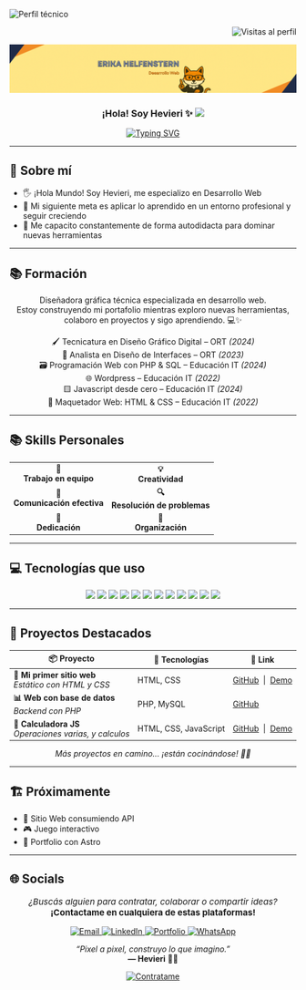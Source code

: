 ![Perfil técnico](https://img.shields.io/badge/Perfil-Desarrolladora%20Web-blueviolet?style=flat-square)



<div align="right">
  <img src="https://komarev.com/ghpvc/?username=hevieri&label=Visitas%20al%20perfil&color=blue&style=flat-square" alt="Visitas al perfil"/>
</div>


![Banner personalizado](https://raw.githubusercontent.com/hevieri/hevieri/main/hevieri-banner.png)

<h3 align="center">
  ¡Hola! Soy Hevieri ✨
  <img src="https://media.giphy.com/media/hvRJCLFzcasrR4ia7z/giphy.gif" width="28" />
</h3>

<p align="center">
  <a href="https://github.com/erikahelfenstern">
    <img
      src="https://readme-typing-svg.herokuapp.com?color=%23F5872E&center=true&vCenter=true&lines=Bienvenidos+a+mis+proyectos+Hevieri+Tools;Dise%C3%B1o+interfaces+claras+y+modulares;Frontend+visual+con+coraz%C3%B3n+did%C3%A1ctico;Code+%2B+Color+%2B+Experiencia+de+Usuario"
      alt="Typing SVG"
    />
  </a>
</p>




---

## 💫 Sobre mí

- 🖐️ ¡Hola Mundo! Soy Hevieri, me especializo en Desarrollo Web  
- 🧠 Mi siguiente meta es aplicar lo aprendido en un entorno profesional y seguir creciendo  
- 🧡 Me capacito constantemente de forma autodidacta para dominar nuevas herramientas

---

## 📚 Formación

<p align="center">
  Diseñadora gráfica técnica especializada en desarrollo web.<br/>
  Estoy construyendo mi portafolio mientras exploro nuevas herramientas, colaboro en proyectos y sigo aprendiendo. 💻✨
</p>

<div align="center">

<p>
🖌️ Tecnicatura en Diseño Gráfico Digital – ORT <em>(2024)</em><br/>
📱 Analista en Diseño de Interfaces – ORT <em>(2023)</em><br/>
🗃️ Programación Web con PHP & SQL – Educación IT <em>(2024)</em><br/>
🌐 Wordpress – Educación IT <em>(2022)</em><br/>
🟨 Javascript desde cero – Educación IT <em>(2024)</em><br/>
📄 Maquetador Web: HTML & CSS – Educación IT <em>(2022)</em>
</p>

</div>

---

## 📚 Skills Personales

<div align="center">

<table>
  <tr>
    <td align="center"><strong>🤝<br/>Trabajo en equipo</strong></td>
    <td align="center"><strong>💡<br/>Creatividad</strong></td>
  </tr>
  <tr>
    <td align="center"><strong>💬<br/>Comunicación efectiva</strong></td>
    <td align="center"><strong>🔍<br/>Resolución de problemas</strong></td>
  </tr>
  <tr>
    <td align="center"><strong>🔧<br/>Dedicación</strong></td>
    <td align="center"><strong>📅<br/>Organización</strong></td>
  </tr>
</table>

</div>

---

## 💻 Tecnologías que uso

<p align="center">
  <img src="https://cdn.jsdelivr.net/gh/devicons/devicon/icons/github/github-original.svg" width="40" />
  <img src="https://cdn.jsdelivr.net/gh/devicons/devicon/icons/git/git-original.svg" width="40" />
  <img src="https://cdn.jsdelivr.net/gh/devicons/devicon/icons/figma/figma-original.svg" width="40" />
  <img src="https://cdn.jsdelivr.net/gh/devicons/devicon/icons/wordpress/wordpress-original.svg" width="40" />
  <img src="https://cdn.jsdelivr.net/gh/devicons/devicon/icons/html5/html5-original.svg" width="40" />
  <img src="https://cdn.jsdelivr.net/gh/devicons/devicon/icons/css3/css3-original.svg" width="40" />
  <img src="https://cdn.jsdelivr.net/gh/devicons/devicon/icons/javascript/javascript-original.svg" width="40" />
  <img src="https://cdn.jsdelivr.net/gh/devicons/devicon/icons/jquery/jquery-original.svg" width="40" />
  <img src="https://cdn.jsdelivr.net/gh/devicons/devicon/icons/bootstrap/bootstrap-original.svg" width="40" />
  <img src="https://cdn.jsdelivr.net/gh/devicons/devicon/icons/php/php-original.svg" width="40" />
  <img src="https://cdn.jsdelivr.net/gh/devicons/devicon/icons/mysql/mysql-original.svg" width="40" />
  <img src="https://img.icons8.com/color/512/vite.png" width="40" />
</p>

---

## 🚀 Proyectos Destacados

<table align="center">
  <thead>
    <tr>
      <th>📦 Proyecto</th>
      <th>🔧 Tecnologías</th>
      <th>🔗 Link</th>
    </tr>
  </thead>
  <tbody>
    <tr>
      <td><strong>🎨 Mi primer sitio web</strong><br/><em>Estático con HTML y CSS</em></td>
      <td>HTML, CSS</td>
      <td><a href="https://github.com/hevieri/SitioWebMorningstar">GitHub</a>
        &nbsp;|&nbsp;
        <a href="https://hevieri.github.io/SitioWebMorningstar">Demo</a>
      </td>
    </tr>
    <tr>
      <td><strong>📊 Web con base de datos</strong><br/><em>Backend con PHP</em></td>
      <td>PHP, MySQL</td>
      <td><a href="https://github.com/hevieri/MugiwaraWeb">GitHub</a>
      </td>
    </tr>
    <tr>
      <td>
        <strong>🧮 Calculadora JS</strong><br/>
        <em>Operaciones varias, y calculos</em>
      </td>
      <td>HTML, CSS, JavaScript</td>
      <td>
        <a href="https://github.com/hevieri/Calculador">GitHub</a>
        &nbsp;|&nbsp;
        <a href="https://hevieri.github.io/Calculador">Demo</a>
      </td>
    </tr>
  </tbody>
</table>


<p align="center"><em>Más proyectos en camino... ¡están cocinándose! 🍳🚀</em></p>

---

## 🏗️ Próximamente

- 💬 Sitio Web consumiendo API  
- 🎮 Juego interactivo  
- 📁 Portfolio con Astro  

---

## 🌐 Socials

<div align="center">
  <p style="font-size: 15px;">
    <em>¿Buscás alguien para contratar, colaborar o compartir ideas?</em><br />
    <strong>¡Contactame en cualquiera de estas plataformas!</strong>
  </p>
  <a href="mailto:hevieri.dev@gmail.com">
    <img src="https://img.shields.io/badge/email-D14836?style=for-the-badge&logo=gmail&logoColor=white" alt="Email"/>
  </a>
  <a href="https://www.linkedin.com/in/hevieri/">
    <img src="https://img.shields.io/badge/linkedin-%230077B5.svg?style=for-the-badge&logo=linkedin&logoColor=white" alt="LinkedIn"/>
  </a>
  <a href="https://github.com/hevieri">
    <img src="https://img.shields.io/badge/portfolio-000?style=for-the-badge&logo=github&logoColor=white" alt="Portfolio"/>
  </a>
  <a href="https://wa.me/5491162178105">
    <img src="https://img.shields.io/badge/whatsapp-25D366?style=for-the-badge&logo=whatsapp&logoColor=white" alt="WhatsApp"/>
  </a>
</div>




<p align="center">
  <em>“Pixel a pixel, construyo lo que imagino.”</em><br/>
  <strong>— Hevieri</strong> 🧷✨
</p>

<p align="center">
  <a href="mailto:hevieri.dev@gmail.com">
    <img src="https://img.shields.io/badge/-¡Contratame!-purple?style=for-the-badge&logo=gmail&logoColor=white" alt="Contratame"/>
  </a>
</p>




